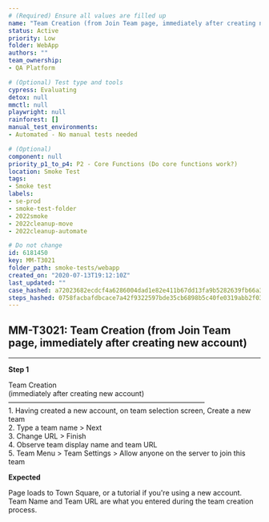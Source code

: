 ```yaml
---
# (Required) Ensure all values are filled up
name: "Team Creation (from Join Team page, immediately after creating new account)"
status: Active
priority: Low
folder: WebApp
authors: ""
team_ownership: 
- QA Platform

# (Optional) Test type and tools
cypress: Evaluating
detox: null
mmctl: null
playwright: null
rainforest: []
manual_test_environments: 
- Automated - No manual tests needed

# (Optional)
component: null
priority_p1_to_p4: P2 - Core Functions (Do core functions work?)
location: Smoke Test
tags: 
- Smoke test
labels: 
- se-prod
- smoke-test-folder
- 2022smoke
- 2022cleanup-move
- 2022cleanup-automate

# Do not change
id: 6181450
key: MM-T3021
folder_path: smoke-tests/webapp
created_on: "2020-07-13T19:12:10Z"
last_updated: ""
case_hashed: a72023682ecdcf4a6286004dad1e82e411b67dd13fa9b5282639fb66a3c803cdece8a23aad05c42692c1754ed9888a74
steps_hashed: 0758facbafdbcace7a42f9322597bde35cb6898b5c40fe0319abb2f03ee059ef2ebe4de00bc74ee6c429391487f5105e
---
```


## MM-T3021: Team Creation (from Join Team page, immediately after creating new account)

---

**Step 1**

Team Creation\
(immediately after creating new account)\
————————————————————————————\
1\. Having created a new account, on team selection screen, Create a new team\
2\. Type a team name > Next\
3\. Change URL > Finish\
4\. Observe team display name and team URL\
5\. Team Menu > Team Settings > Allow anyone on the server to join this team

**Expected**

Page loads to Town Square, or a tutorial if you're using a new account. Team Name and Team URL are what you entered during the team creation process.

